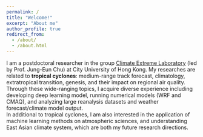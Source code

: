```yaml
---
permalink: /
title: "Welcome!"
excerpt: "About me"
author_profile: true
redirect_from: 
  - /about/
  - /about.html
---
```


I am a postdoctoral researcher in the group <a href="https://cityusee.wixsite.com/climate-extreme" target="_blank">Climate Extreme Laboratory</a> (led by Prof. Jung-Eun Chu) at City University of Hong Kong. My researches are related to <b>tropical cyclones</b>: medium-range track forecast, climatology, extratropical transition, genesis, and their impact on regional air quality. Through these wide-ranging topics, I acquire diverse experience including developing deep learning model, running numerical models (WRF and CMAQ), and analyzing large reanalysis datasets and weather forecast/climate model output.
<br>
In additional to tropical cyclones, I am also interested in the application of machine learning methods on atmospheric sciences, and understanding East Asian climate system, which are both my future research directions.
